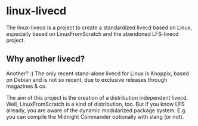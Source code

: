 # linux-livecd

The linux-livecd is a project to create a standardized livecd based on Linux,
especially based on LinuxFromScratch and the abandoned LFS-livecd project.

## Why another livecd?

Another? :) The only recent stand-alone livecd for Linux is Knoppix, based
on Debian and is not so recent, due to exclusive releases through magazines & co.

The aim of this project is the creation of a distribution independent livecd.
Well, LinuxFromScratch is a kind of distribution, too. But if you know LFS already,
you are aware of the dynamic modularized package system. E.g. you can compile the
Midnight Commander optionally with slang (or not).
